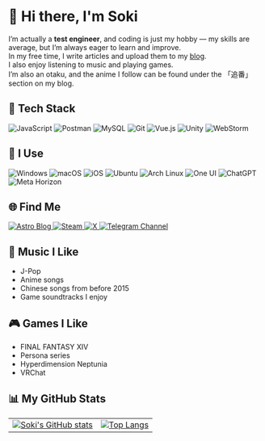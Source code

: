 # 👋 Hi there, I'm Soki

I’m actually a **test engineer**, and coding is just my hobby — my skills are average, but I’m always eager to learn and improve.  
In my free time, I write articles and upload them to my [blog](https://matsusatou.top).  
I also enjoy listening to music and playing games.  
I’m also an otaku, and the anime I follow can be found under the 「追番」 section on my blog.

## 🧰 Tech Stack

<p align="left">
  <img src="https://img.shields.io/badge/JavaScript-F7DF1E?logo=javascript&logoColor=000" alt="JavaScript" />
  <img src="https://img.shields.io/badge/Postman-FF6C37?logo=postman&logoColor=fff" alt="Postman" />
  <img src="https://img.shields.io/badge/MySQL-4479A1?logo=mysql&logoColor=fff" alt="MySQL" />
  <img src="https://img.shields.io/badge/Git-F05032?logo=git&logoColor=fff" alt="Git" />
  <img src="https://img.shields.io/badge/Vue.js-4FC08D?logo=vue.js&logoColor=fff" alt="Vue.js" />
  <img src="https://img.shields.io/badge/Unity-000000?logo=unity&logoColor=fff" alt="Unity" />
  <img src="https://img.shields.io/badge/WebStorm-000000?logo=webstorm&logoColor=00c4ff" alt="WebStorm" />
</p>

## 🤔 I Use

<p align="left">
  <img src="https://img.shields.io/badge/Windows-0078D6?logo=microsoft&logoColor=fff" alt="Windows" />
  <img src="https://img.shields.io/badge/macOS-000000?logo=apple&logoColor=fff" alt="macOS" />
  <img src="https://img.shields.io/badge/iOS-000000?logo=apple&logoColor=fff" alt="iOS" />
  <img src="https://img.shields.io/badge/Ubuntu-E95420?logo=ubuntu&logoColor=fff" alt="Ubuntu" />
  <img src="https://img.shields.io/badge/Arch%20Linux-1793D1?logo=archlinux&logoColor=fff" alt="Arch Linux" />
  <img src="https://img.shields.io/badge/One%20UI-1428A0?logo=samsung&logoColor=fff" alt="One UI" />
  <img src="https://img.shields.io/badge/ChatGPT-74AA9C?logo=openai&logoColor=fff" alt="ChatGPT" />
  <img src="https://img.shields.io/badge/Meta%20Horizon-0467DF?logo=meta&logoColor=fff" alt="Meta Horizon" />
</p>

## 🌐 Find Me

<p align="left">
  <a href="https://matsusatou.top">
    <img src="https://img.shields.io/badge/Blog-0C1222?logo=astro&logoColor=fff" alt="Astro Blog" />
  </a>
  <a href="https://steamcommunity.com/id/SokiSama/">
    <img src="https://img.shields.io/badge/Steam-000000?logo=steam&logoColor=fff" alt="Steam" />
  </a>
  <a href="https://x.com/soki_ruby">
    <img src="https://img.shields.io/badge/X-000000?logo=x&logoColor=fff" alt="X" />
  </a>
  <a href="https://t.me/satoushiro">
    <img src="https://img.shields.io/badge/Telegram-26A5E4?logo=telegram&logoColor=fff" alt="Telegram Channel" />
  </a>
</p>

## 🎵 Music I Like

- J-Pop  
- Anime songs  
- Chinese songs from before 2015  
- Game soundtracks I enjoy  

## 🎮 Games I Like

- FINAL FANTASY XIV    
- Persona series  
- Hyperdimension Neptunia  
- VRChat  


## 📊 My GitHub Stats

<table>
  <tr>
    <td>
      <a href="https://github.com/anuraghazra/github-readme-stats">
        <img src="https://github-readme-stats.vercel.app/api?username=SokiSama" alt="Soki's GitHub stats" />
      </a>
    </td>
    <td>
      <a href="https://github.com/anuraghazra/github-readme-stats">
        <img src="https://github-readme-stats.vercel.app/api/top-langs/?username=SokiSama" alt="Top Langs" />
      </a>
    </td>
  </tr>
</table>

